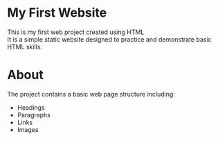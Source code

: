 # My First Website 
This is my first web project created using HTML  
It is a simple static website designed to practice and demonstrate basic HTML skills.

# About
The project contains a basic web page structure including:
- Headings
- Paragraphs
- Links
- Images
